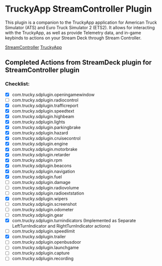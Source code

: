 # TruckyApp StreamController Plugin
This plugin is a companion to the TruckyApp application for American Truck Simulator (ATS) and Euro Truck Simulator 2 (ETS2).
It allows for interacting with the TruckyApp, as well as provide Telemetry data, and in-game keybinds to actions on your
Stream Deck through Stream Controller.

[StreamController](https://streamcontroller.core447.com)
[TruckyApp](https://truckyapp.com)


## Completed Actions from StreamDeck plugin for StreamController plugin

### Checklist:

- [x] com.trucky.sdplugin.openingamewindow
- [ ] com.trucky.sdplugin.radiocontrol
- [x] com.trucky.sdplugin.trafficreport
- [x] com.trucky.sdplugin.speedtext
- [x] com.trucky.sdplugin.highbeam
- [x] com.trucky.sdplugin.lights
- [x] com.trucky.sdplugin.parkingbrake
- [x] com.trucky.sdplugin.hazard
- [x] com.trucky.sdplugin.cruisecontrol
- [x] com.trucky.sdplugin.engine
- [x] com.trucky.sdplugin.motorbrake
- [x] com.trucky.sdplugin.retarder
- [x] com.trucky.sdplugin.rpm
- [x] com.trucky.sdplugin.beacons
- [x] com.trucky.sdplugin.navigation
- [x] com.trucky.sdplugin.fuel
- [ ] com.trucky.sdplugin.damage
- [ ] com.trucky.sdplugin.radiovolume
- [ ] com.trucky.sdplugin.radioextstation
- [x] com.trucky.sdplugin.wipers
- [ ] com.trucky.sdplugin.screenshot
- [ ] com.trucky.sdplugin.odometer
- [ ] com.trucky.sdplugin.gear
- [x] com.trucky.sdplugin.turnindicators (Implemented as Separate LeftTurnIndicator and RightTurnIndicator actions)
- [ ] com.trucky.sdplugin.speedlimit
- [x] com.trucky.sdplugin.trailer
- [ ] com.trucky.sdplugin.openbusdoor
- [ ] com.trucky.sdplugin.launchgame
- [ ] com.trucky.sdplugin.capture
- [ ] com.trucky.sdplugin.recording